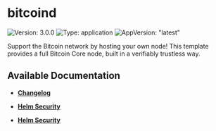 # bitcoind

![Version: 3.0.0](https://img.shields.io/badge/Version-3.0.0-informational?style=flat-square) ![Type: application](https://img.shields.io/badge/Type-application-informational?style=flat-square) ![AppVersion: "latest"](https://img.shields.io/badge/AppVersion-"latest"-informational?style=flat-square)

Support the Bitcoin network by hosting your own node! This template provides a full Bitcoin Core node, built in a verifiably trustless way.


## Available Documentation

- [**Changelog**](CHANGELOG)

- [**Helm Security**](container-security)

- [**Helm Security**](helm-security)

